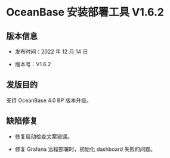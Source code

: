 # OceanBase 安装部署工具 V1.6.2

## 版本信息

* 发布时间：2022 年 12 月 14 日

* 版本号：V1.6.2

## 发版目的

支持 OceanBase 4.0 BP 版本升级。

## 缺陷修复

* 修复启动检查文案错误。

* 修复 Grafana 远程部署时，初始化 dashboard 失败的问题。
